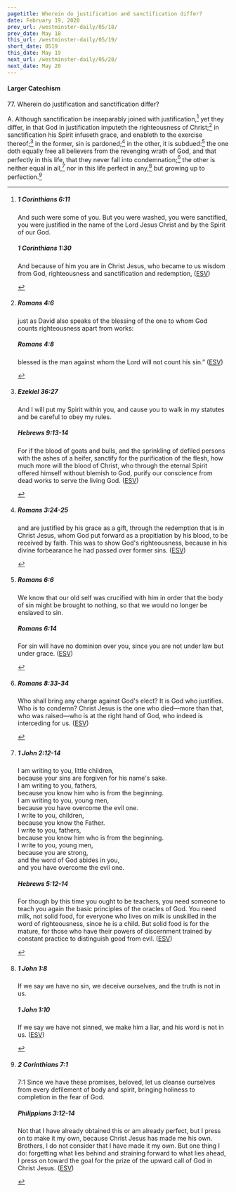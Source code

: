 ```yaml
---
pagetitle: Wherein do justification and sanctification differ?
date: February 19, 2020
prev_url: /westminster-daily/05/18/
prev_date: May 18
this_url: /westminster-daily/05/19/
short_date: 0519
this_date: May 19
next_url: /westminster-daily/05/20/
next_date: May 20
---
```


#### Larger Catechism

77\. Wherein do justification and sanctification differ?

A. Although sanctification be inseparably joined with justification,[^fnref:wlc1] yet they differ, in that God in justification imputeth the righteousness of Christ;[^fnref:wlc2] in sanctification his Spirit infuseth grace, and enableth to the exercise thereof;[^fnref:wlc3] in the former, sin is pardoned;[^fnref:wlc4] in the other, it is subdued:[^fnref:wlc5] the one doth equally free all believers from the revenging wrath of God, and that perfectly in this life, that they never fall into condemnation;[^fnref:wlc6] the other is neither equal in all,[^fnref:wlc7] nor in this life perfect in any,[^fnref:wlc8] but growing up to perfection.[^fnref:wlc9]


[^fnref:wlc1]: <div class="esv"><h5>1 Corinthians 6:11</h5> <div class="esv-text"><p id="p46006011.01-1">And such were some of you. But you were washed, you were sanctified, you were justified in the name of the Lord Jesus Christ and by the Spirit of our God.</p> </div><h5>1 Corinthians 1:30</h5> <div class="esv-text"><p id="p46001030.01-2">And because of him you are in Christ Jesus, who became to us wisdom from God, righteousness and sanctification and redemption,  (<a href="http://www.esv.org" class="copyright">ESV</a>)</p> </div> </div>

[^fnref:wlc2]: <div class="esv"><h5>Romans 4:6</h5> <div class="esv-text"><p id="p45004006.01-1">just as David also speaks of the blessing of the one to whom God counts righteousness apart from works:</p> </div><h5>Romans 4:8</h5> <div class="esv-text"><div class="block-indent"> <p class="line-group" id="p45004008.01-2">blessed is the man against whom the Lord will not count his sin.&#8221;  (<a href="http://www.esv.org" class="copyright">ESV</a>)</p> </div> </div> </div>

[^fnref:wlc3]: <div class="esv"><h5>Ezekiel 36:27</h5> <div class="esv-text"><p id="p26036027.01-1">And I will put my Spirit within you, and cause you to walk in my statutes and be careful to obey my rules.</p> </div><h5>Hebrews 9:13-14</h5> <div class="esv-text"><p id="p58009013.01-2">For if the blood of goats and bulls, and the sprinkling of defiled persons with the ashes of a heifer, sanctify for the purification of the flesh, how much more will the blood of Christ, who through the eternal Spirit offered himself without blemish to God, purify our conscience from dead works to serve the living God.  (<a href="http://www.esv.org" class="copyright">ESV</a>)</p> </div> </div>

[^fnref:wlc4]: <div class="esv"><h5>Romans 3:24-25</h5> <div class="esv-text"><p id="p45003024.01-1">and are justified by his grace as a gift, through the redemption that is in Christ Jesus, whom God put forward as a propitiation by his blood, to be received by faith. This was to show God's righteousness, because in his divine forbearance he had passed over former sins.  (<a href="http://www.esv.org" class="copyright">ESV</a>)</p> </div> </div>

[^fnref:wlc5]: <div class="esv"><h5>Romans 6:6</h5> <div class="esv-text"><p id="p45006006.01-1">We know that our old self was crucified with him in order that the body of sin might be brought to nothing, so that we would no longer be enslaved to sin.</p> </div><h5>Romans 6:14</h5> <div class="esv-text"><p id="p45006014.01-2">For sin will have no dominion over you, since you are not under law but under grace.  (<a href="http://www.esv.org" class="copyright">ESV</a>)</p> </div> </div>

[^fnref:wlc6]: <div class="esv"><h5>Romans 8:33-34</h5> <div class="esv-text"><p id="p45008033.01-1">Who shall bring any charge against God's elect? It is God who justifies. Who is to condemn? Christ Jesus is the one who died&#8212;more than that, who was raised&#8212;who is at the right hand of God, who indeed is interceding for us.  (<a href="http://www.esv.org" class="copyright">ESV</a>)</p> </div> </div>

[^fnref:wlc7]: <div class="esv"><h5>1 John 2:12-14</h5> <div class="esv-text"><div class="block-indent"> <p class="line-group" id="p62002012.01-1">I am writing to you, little children,<br /> <span class="indent"></span>because your sins are forgiven for his name's sake.<br />  I am writing to you, fathers,<br /> <span class="indent"></span>because you know him who is from the beginning.<br /> I am writing to you, young men,<br /> <span class="indent"></span>because you have overcome the evil one.<br /> I write to you, children,<br /> <span class="indent"></span>because you know the Father.<br />  I write to you, fathers,<br /> <span class="indent"></span>because you know him who is from the beginning.<br /> I write to you, young men,<br /> <span class="indent"></span>because you are strong,<br /> <span class="indent"></span>and the word of God abides in you,<br /> <span class="indent"></span>and you have overcome the evil one.</p> </div> </div><h5>Hebrews 5:12-14</h5> <div class="esv-text"><p id="p58005012.01-2">For though by this time you ought to be teachers, you need someone to teach you again the basic principles of the oracles of God. You need milk, not solid food, for everyone who lives on milk is unskilled in the word of righteousness, since he is a child. But solid food is for the mature, for those who have their powers of discernment trained by constant practice to distinguish good from evil.  (<a href="http://www.esv.org" class="copyright">ESV</a>)</p> </div> </div>

[^fnref:wlc8]: <div class="esv"><h5>1 John 1:8</h5> <div class="esv-text"><p id="p62001008.01-1">If we say we have no sin, we deceive ourselves, and the truth is not in us.</p> </div><h5>1 John 1:10</h5> <div class="esv-text"><p id="p62001010.01-2">If we say we have not sinned, we make him a liar, and his word is not in us.  (<a href="http://www.esv.org" class="copyright">ESV</a>)</p> </div> </div>

[^fnref:wlc9]: <div class="esv"><h5>2 Corinthians 7:1</h5> <div class="esv-text"><p id="p47007001.01-1"><span class="chapter-num" id="v47007001-1">7:1&nbsp;</span>Since we have these promises, beloved, let us cleanse ourselves from every defilement of body and spirit, bringing holiness to completion in the fear of God.</p> </div><h5>Philippians 3:12-14</h5> <div class="esv-text"> <p id="p50003012.05-2">Not that I have already obtained this or am already perfect, but I press on to make it my own, because Christ Jesus has made me his own. Brothers, I do not consider that I have made it my own. But one thing I do: forgetting what lies behind and straining forward to what lies ahead, I press on toward the goal for the prize of the upward call of God in Christ Jesus.  (<a href="http://www.esv.org" class="copyright">ESV</a>)</p> </div> </div>

